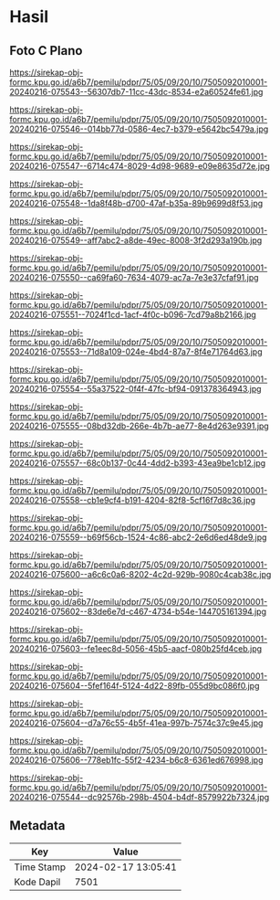 # Hasil

## Foto C Plano

https://sirekap-obj-formc.kpu.go.id/a6b7/pemilu/pdpr/75/05/09/20/10/7505092010001-20240216-075543--56307db7-11cc-43dc-8534-e2a60524fe61.jpg

https://sirekap-obj-formc.kpu.go.id/a6b7/pemilu/pdpr/75/05/09/20/10/7505092010001-20240216-075546--014bb77d-0586-4ec7-b379-e5642bc5479a.jpg

https://sirekap-obj-formc.kpu.go.id/a6b7/pemilu/pdpr/75/05/09/20/10/7505092010001-20240216-075547--6714c474-8029-4d98-9689-e09e8635d72e.jpg

https://sirekap-obj-formc.kpu.go.id/a6b7/pemilu/pdpr/75/05/09/20/10/7505092010001-20240216-075548--1da8f48b-d700-47af-b35a-89b9699d8f53.jpg

https://sirekap-obj-formc.kpu.go.id/a6b7/pemilu/pdpr/75/05/09/20/10/7505092010001-20240216-075549--aff7abc2-a8de-49ec-8008-3f2d293a190b.jpg

https://sirekap-obj-formc.kpu.go.id/a6b7/pemilu/pdpr/75/05/09/20/10/7505092010001-20240216-075550--ca69fa60-7634-4079-ac7a-7e3e37cfaf91.jpg

https://sirekap-obj-formc.kpu.go.id/a6b7/pemilu/pdpr/75/05/09/20/10/7505092010001-20240216-075551--7024f1cd-1acf-4f0c-b096-7cd79a8b2166.jpg

https://sirekap-obj-formc.kpu.go.id/a6b7/pemilu/pdpr/75/05/09/20/10/7505092010001-20240216-075553--71d8a109-024e-4bd4-87a7-8f4e71764d63.jpg

https://sirekap-obj-formc.kpu.go.id/a6b7/pemilu/pdpr/75/05/09/20/10/7505092010001-20240216-075554--55a37522-0f4f-47fc-bf94-091378364943.jpg

https://sirekap-obj-formc.kpu.go.id/a6b7/pemilu/pdpr/75/05/09/20/10/7505092010001-20240216-075555--08bd32db-266e-4b7b-ae77-8e4d263e9391.jpg

https://sirekap-obj-formc.kpu.go.id/a6b7/pemilu/pdpr/75/05/09/20/10/7505092010001-20240216-075557--68c0b137-0c44-4dd2-b393-43ea9be1cb12.jpg

https://sirekap-obj-formc.kpu.go.id/a6b7/pemilu/pdpr/75/05/09/20/10/7505092010001-20240216-075558--cb1e9cf4-b191-4204-82f8-5cf16f7d8c36.jpg

https://sirekap-obj-formc.kpu.go.id/a6b7/pemilu/pdpr/75/05/09/20/10/7505092010001-20240216-075559--b69f56cb-1524-4c86-abc2-2e6d6ed48de9.jpg

https://sirekap-obj-formc.kpu.go.id/a6b7/pemilu/pdpr/75/05/09/20/10/7505092010001-20240216-075600--a6c6c0a6-8202-4c2d-929b-9080c4cab38c.jpg

https://sirekap-obj-formc.kpu.go.id/a6b7/pemilu/pdpr/75/05/09/20/10/7505092010001-20240216-075602--83de6e7d-c467-4734-b54e-144705161394.jpg

https://sirekap-obj-formc.kpu.go.id/a6b7/pemilu/pdpr/75/05/09/20/10/7505092010001-20240216-075603--fe1eec8d-5056-45b5-aacf-080b25fd4ceb.jpg

https://sirekap-obj-formc.kpu.go.id/a6b7/pemilu/pdpr/75/05/09/20/10/7505092010001-20240216-075604--5fef164f-5124-4d22-89fb-055d9bc086f0.jpg

https://sirekap-obj-formc.kpu.go.id/a6b7/pemilu/pdpr/75/05/09/20/10/7505092010001-20240216-075604--d7a76c55-4b5f-41ea-997b-7574c37c9e45.jpg

https://sirekap-obj-formc.kpu.go.id/a6b7/pemilu/pdpr/75/05/09/20/10/7505092010001-20240216-075606--778eb1fc-55f2-4234-b6c8-6361ed676998.jpg

https://sirekap-obj-formc.kpu.go.id/a6b7/pemilu/pdpr/75/05/09/20/10/7505092010001-20240216-075544--dc92576b-298b-4504-b4df-8579922b7324.jpg


## Metadata

| Key        | Value               |
| ---------- | ------------------- |
| Time Stamp | 2024-02-17 13:05:41 |
| Kode Dapil | 7501                |



